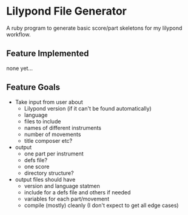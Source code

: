 # Lilypond File Generator

A ruby program to generate basic score/part skeletons for my lilypond
workflow. 

## Feature Implemented

none yet...

## Feature Goals
* Take input from user about
    * Lilypond version (if it can't be found automatically)
    * language
    * files to include
    * names of different instruments
    * number of movements
    * title composer etc?
* output
    * one part per instrument
    * defs file?
    * one score
    * directory structure?
* output files should have
    * version and language statmen
    * include for a defs file and others if needed
    * variables for each part/movement
    * compile (mostly) cleanly (I don't expect to get all edge cases)

